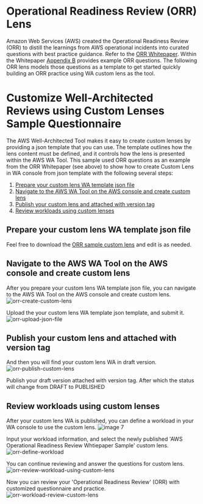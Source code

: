 # Operational Readiness Review (ORR) Lens

Amazon Web Services (AWS) created the Operational Readiness Review (ORR) to distill the learnings from AWS operational incidents into curated questions with best practice guidance. Refer to the [ORR Whitepaper](https://docs.aws.amazon.com/wellarchitected/latest/operational-readiness-reviews/). Within the Whitepaper [Appendix B](https://docs.aws.amazon.com/wellarchitected/latest/operational-readiness-reviews/appendix-b-example-orr-questions.html) provides example ORR questions. The following ORR lens models those questions as a template to get started quickly building an ORR practice using WA custom lens as the tool. 


# Customize Well-Architected Reviews using Custom Lenses Sample Questionnaire

The AWS Well-Architected Tool makes it easy to create custom lenses by providing a json template that you can use. The template outlines how the lens content must be defined, and it controls how the lens is presented within the AWS WA Tool. This sample used ORR questions as an example from the ORR Whitepaper (see above) to show how to create Custom Lens in WA console from json template with the following several steps:
1. [Prepare your custom lens WA template json file](#prepare-your-custom-lens-WA-template-json-file)
2. [Navigate to the AWS WA Tool on the AWS console and create custom lens](#navigate-to-the-aws-wa-tool-on-the-aws-console-and-create-custom-lens)
3. [Publish your custom lens and attached with version tag](#publish-your-custom-lens-and-attached-with-version-tag)
4. [Review workloads using custom lenses](#review-workloads-using-custom-lenses)

## Prepare your custom lens WA template json file
Feel free to download the [ORR sample custom lens](ORR-Lens/ORR-Whitepaper-Sample-PUBLISHED.json) and edit is as needed.

## Navigate to the AWS WA Tool on the AWS console and create custom lens

After you prepare your custom lens WA template json file, you can navigate to the AWS WA Tool on the AWS console and create custom lens.
![orr-create-custom-lens](https://user-images.githubusercontent.com/3434790/187253712-ca472b7b-30bb-41f9-8cbd-db622ecea5c9.jpg)

Upload the your custom lens WA template json template, and submit it.
![orr-upload-json-file](https://user-images.githubusercontent.com/3434790/187254567-fa9e9fd6-4625-4dd9-98d4-89e477172b2b.jpg)

## Publish your custom lens and attached with version tag

And then you will find your custom lens WA in draft version.
![orr-publish-custom-lens](https://user-images.githubusercontent.com/3434790/187256107-3f3db861-bd6c-4ce1-b3ae-a924cd3607bd.jpg)

Publish your draft version attached with version tag. After which the status will change from DRAFT to PUBLISHED


## Review workloads using custom lenses

After your custom lens WA is published, you can define a workload in your WA console to use the custom lens.
![image 7](https://user-images.githubusercontent.com/17841922/175505004-1f9026f7-c3f8-415d-92a1-747ab68f6610.png)

Input your workload information, and select the newly published 'AWS Operational Readiness Review Whtiepaper Sample' custom lens. 
![orr-define-workload](https://user-images.githubusercontent.com/3434790/187257574-a0cb454a-5108-42cb-b590-9e0f6a1e71ee.jpg)

You can continue reviewing and answer the questions for custom lens.
![orr-review-workload-using-custom-lens](https://user-images.githubusercontent.com/3434790/187259743-689d717e-cc64-4f57-899d-2ba05b556100.jpg)

Now you can review your 'Operational Readiness Review' (ORR) with customized questionnaire and practice.
![orr-workload-review-custom-lens](https://user-images.githubusercontent.com/3434790/187260519-53a034c2-7663-448b-9011-09c7d53cf0d4.jpg)
